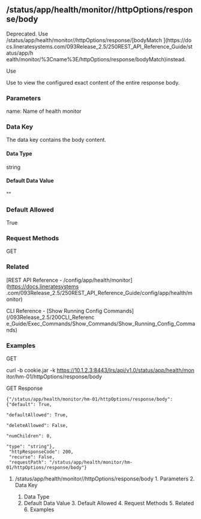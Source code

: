 ## /status/app/health/monitor/<name>/httpOptions/response/body

Deprecated. Use
/status/app/health/monitor/<name>/httpOptions/response/[bodyMatch ](https://do
cs.lineratesystems.com/093Release_2.5/250REST_API_Reference_Guide/status/app/h
ealth/monitor/%3Cname%3E/httpOptions/response/bodyMatch)instead.

Use

Use to view the configured exact content of the entire response body.

### Parameters

name: Name of health monitor

### Data Key

The data key contains the body content.

#### Data Type

string

#### Default Data Value

""

### Default Allowed

True

### Request Methods

GET

### Related

[REST API Reference - /config/app/health/monitor](https://docs.lineratesystems
.com/093Release_2.5/250REST_API_Reference_Guide/config/app/health/monitor)

CLI Reference - [Show Running Config Commands](/093Release_2.5/200CLI_Referenc
e_Guide/Exec_Commands/Show_Commands/Show_Running_Config_Commands)

### Examples

GET

curl -b cookie.jar -k https://10.1.2.3:8443/lrs/api/v1.0/status/app/health/mon
itor/hm-01/httpOptions/response/body

GET Response

    
    
    {"/status/app/health/monitor/hm-01/httpOptions/response/body": {"default": True,
                                                                     "defaultAllowed": True,
                                                                     "deleteAllowed": False,
                                                                     "numChildren": 0,
                                                                     "type": "string"},
     "httpResponseCode": 200,
     "recurse": False,
     "requestPath": "/status/app/health/monitor/hm-01/httpOptions/response/body"}
    

  1. /status/app/health/monitor/<name>/httpOptions/response/body
    1. Parameters
    2. Data Key
      1. Data Type
      2. Default Data Value
    3. Default Allowed
    4. Request Methods
    5. Related
    6. Examples

